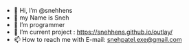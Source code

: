 - 👋 Hi, I’m @snehhens
- 💞️ my Name is Sneh
- 👀 I’m programmer
- 🌱 I’m current project : https://snehhens.github.io/outlay/
- 📫 How to reach me with E-mail: snehpatel.exe@gmail.com

<!---
snehhens/snehhens is a ✨ special ✨ repository because its `README.md` (this file) appears on your GitHub profile.
You can click the Preview link to take a look at your changes.
--->
